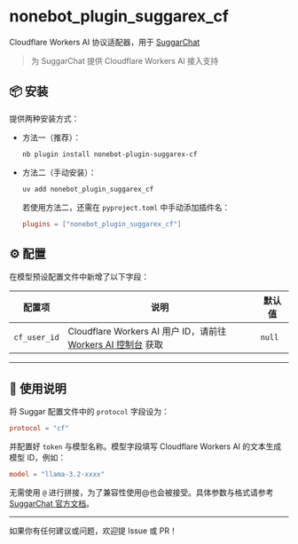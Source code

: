 # nonebot_plugin_suggarex_cf

Cloudflare Workers AI 协议适配器，用于 [SuggarChat](/project/suggarchat/)

> 为 SuggarChat 提供 Cloudflare Workers AI 接入支持

## 📦 安装

提供两种安装方式：

- 方法一（推荐）：

  ```bash
  nb plugin install nonebot-plugin-suggarex-cf
  ```

- 方法二（手动安装）：

  ```bash
  uv add nonebot_plugin_suggarex_cf
  ```

  若使用方法二，还需在 `pyproject.toml` 中手动添加插件名：

  ```toml
  plugins = ["nonebot_plugin_suggarex_cf"]
  ```

## ⚙️ 配置

在模型预设配置文件中新增了以下字段：

| 配置项       | 说明                                                                                                          | 默认值 |
| ------------ | ------------------------------------------------------------------------------------------------------------- | ------ |
| `cf_user_id` | Cloudflare Workers AI 用户 ID，请前往 [Workers AI 控制台](https://developers.cloudflare.com/workers-ai/) 获取 | `null` |

---

## 🚀 使用说明

将 Suggar 配置文件中的 `protocol` 字段设为：

```toml
protocol = "cf"
```

并配置好 `token` 与模型名称。模型字段填写 Cloudflare Workers AI 的文本生成模型 ID，例如：

```toml
model = "llama-3.2-xxxx"
```

无需使用 `@` 进行拼接，为了兼容性使用@也会被接受。具体参数与格式请参考 [SuggarChat 官方文档](/project/suggarchat/.md)。

---

如果你有任何建议或问题，欢迎提 Issue 或 PR！
